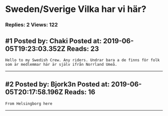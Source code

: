 # Sweden/Sverige Vilka har vi här?

### Replies: 2 Views: 122

## \#1 Posted by: Chaki Posted at: 2019-06-05T19:23:03.352Z Reads: 23

```
Hello to my Swedish Crew. Any riders. Undrar bara a de finns för folk som är medlemmar här är själv ifrån Norrland Umeå.
```

---
## \#2 Posted by: Bjork3n Posted at: 2019-06-05T20:17:58.196Z Reads: 16

```
From Helsingborg here
```

---
